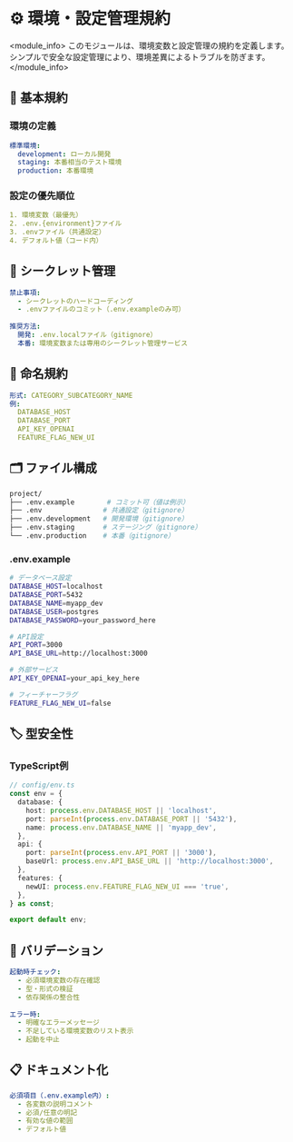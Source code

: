 # ⚙️ 環境・設定管理規約

<module_info>
このモジュールは、環境変数と設定管理の規約を定義します。
シンプルで安全な設定管理により、環境差異によるトラブルを防ぎます。
</module_info>

## 📐 基本規約

### 環境の定義

```yaml
標準環境:
  development: ローカル開発
  staging: 本番相当のテスト環境
  production: 本番環境
```

### 設定の優先順位

```yaml
1. 環境変数（最優先）
2. .env.{environment}ファイル
3. .envファイル（共通設定）
4. デフォルト値（コード内）
```

## 🔐 シークレット管理

```yaml
禁止事項:
  - シークレットのハードコーディング
  - .envファイルのコミット（.env.exampleのみ可）
  
推奨方法:
  開発: .env.localファイル（gitignore）
  本番: 環境変数または専用のシークレット管理サービス
```

## 📝 命名規約

```yaml
形式: CATEGORY_SUBCATEGORY_NAME
例:
  DATABASE_HOST
  DATABASE_PORT
  API_KEY_OPENAI
  FEATURE_FLAG_NEW_UI
```

## 🗂️ ファイル構成

```bash
project/
├── .env.example        # コミット可（値は例示）
├── .env               # 共通設定（gitignore）
├── .env.development   # 開発環境（gitignore）
├── .env.staging       # ステージング（gitignore）
└── .env.production    # 本番（gitignore）
```

### .env.example

```bash
# データベース設定
DATABASE_HOST=localhost
DATABASE_PORT=5432
DATABASE_NAME=myapp_dev
DATABASE_USER=postgres
DATABASE_PASSWORD=your_password_here

# API設定
API_PORT=3000
API_BASE_URL=http://localhost:3000

# 外部サービス
API_KEY_OPENAI=your_api_key_here

# フィーチャーフラグ
FEATURE_FLAG_NEW_UI=false
```

## 🏷️ 型安全性

### TypeScript例

```typescript
// config/env.ts
const env = {
  database: {
    host: process.env.DATABASE_HOST || 'localhost',
    port: parseInt(process.env.DATABASE_PORT || '5432'),
    name: process.env.DATABASE_NAME || 'myapp_dev',
  },
  api: {
    port: parseInt(process.env.API_PORT || '3000'),
    baseUrl: process.env.API_BASE_URL || 'http://localhost:3000',
  },
  features: {
    newUI: process.env.FEATURE_FLAG_NEW_UI === 'true',
  },
} as const;

export default env;
```

## 🚨 バリデーション

```yaml
起動時チェック:
  - 必須環境変数の存在確認
  - 型・形式の検証
  - 依存関係の整合性
  
エラー時:
  - 明確なエラーメッセージ
  - 不足している環境変数のリスト表示
  - 起動を中止
```

## 📋 ドキュメント化

```yaml
必須項目（.env.example内）:
  - 各変数の説明コメント
  - 必須/任意の明記
  - 有効な値の範囲
  - デフォルト値
```